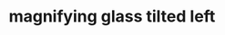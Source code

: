 ---
layout: smileys&emotion
title: magnifying glass tilted left
emoji: magnifying_glass_tilted_left
permalink: 🔍.html
image: assets/img/3moji/magnifying_glass_tilted_left.png
---